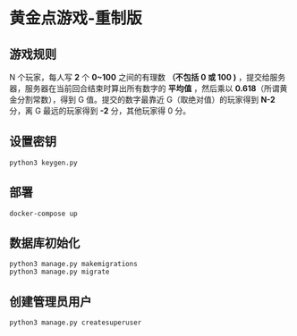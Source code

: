 # 黄金点游戏-重制版

## 游戏规则

N 个玩家，每人写 **2** 个 **0~100** 之间的有理数 **（不包括 0 或 100 )** ，提交给服务器，服务器在当前回合结束时算出所有数字的 **平均值** ，然后乘以 **0.618**（所谓黄金分割常数），得到 G 值。提交的数字最靠近 G（取绝对值）的玩家得到 **N-2** 分，离 G 最远的玩家得到 **-2** 分，其他玩家得 0 分。

## 设置密钥

```
python3 keygen.py
```

## 部署

```
docker-compose up
```

## 数据库初始化

```
python3 manage.py makemigrations
python3 manage.py migrate
```

## 创建管理员用户

```
python3 manage.py createsuperuser
```

